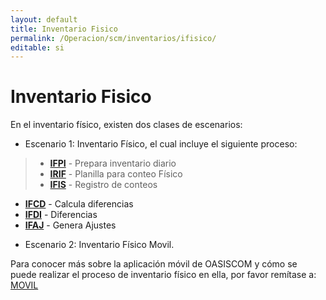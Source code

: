 ```yaml
---
layout: default
title: Inventario Fisico
permalink: /Operacion/scm/inventarios/ifisico/
editable: si
---
```


# Inventario Fisico  

En el inventario físico, existen dos clases de escenarios:  

* Escenario 1: Inventario Físico, el cual incluye el siguiente proceso:

>* [**IFPI**](http://docs.oasiscom.com/Operacion/scm/inventarios/ifisico/ifpi) - Prepara inventario diario
>* [**IRIF**](http://docs.oasiscom.com/Operacion/scm/inventarios/ifisico/irif) - Planilla para conteo Físico
>* [**IFIS**](http://docs.oasiscom.com/Operacion/scm/inventarios/ifisico/ifis) - Registro de conteos
* [**IFCD**](http://docs.oasiscom.com/Operacion/scm/inventarios/ifisico/ifcd) - Calcula diferencias
* [**IFDI**](http://docs.oasiscom.com/Operacion/scm/inventarios/ifisico/ifdi) - Diferencias
* [**IFAJ**](http://docs.oasiscom.com/Operacion/scm/inventarios/ifisico/ifaj) - Genera Ajustes


+ Escenario 2: Inventario Físico Movil.  

Para conocer más sobre la aplicación móvil de OASISCOM y cómo se puede realizar el proceso de inventario físico en ella, por favor remítase a: [MOVIL](http://docs.oasiscom.com/Operacion/movil)

